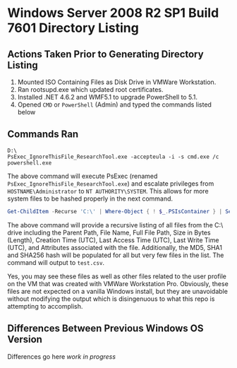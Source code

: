 # Windows Server 2008 R2 SP1 Build 7601 Directory Listing

## Actions Taken Prior to Generating Directory Listing

1. Mounted ISO Containing Files as Disk Drive in VMWare Workstation.
2. Ran rootsupd.exe which updated root certificates.
3. Installed .NET 4.6.2 and WMF5.1 to upgrade PowerShell to 5.1.
4. Opened `CMD` or `PowerShell` (Admin) and typed the commands listed below

## Commands Ran

```
D:\
PsExec_IgnoreThisFile_ResearchTool.exe -accepteula -i -s cmd.exe /c powershell.exe
```

The above command will execute PsExec (renamed `PsExec_IgnoreThisFile_ResearchTool.exe`) and escalate privileges from `HOSTNAME\Administrator` to `NT AUTHORITY\SYSTEM`. This allows for more system files to be hashed properly in the next command.

```PowerShell
Get-ChildItem -Recurse 'C:\' | Where-Object { ! $_.PSIsContainer } | Select-Object DirectoryName, Name, FullName, Length, @{ N = 'CreationTimeUtc'; E = { (Get-Date -Format 's' $_.CreationTimeUtc).Replace('T', ' ') } }, @{ N = 'LastAccessTimeUtc'; E = { (Get-Date -Format 's' $_.LastAccessTimeUtc).Replace('T', ' ') } }, @{ N = 'LastWriteTimeUtc'; E = { (Get-Date -Format 's' $_.LastWriteTimeUtc).Replace('T', ' ') } }, Attributes, @{ N = 'MD5'; E = { (Get-FileHash $_.FullName -Algorithm MD5).Hash } }, @{ N = 'SHA1'; E = { (Get-FileHash $_.FullName -Algorithm SHA1).Hash } }, @{ N = 'SHA256'; E = { (Get-FileHash $_.FullName -Algorithm SHA256).Hash } }, @{ N = 'Sddl'; E = { (Get-Acl $_.FullName).Sddl } } | Export-Csv C:\test.csv -NoTypeInformation; systeminfo > C:\SystemInfo_.txt
```

The above command will provide a recursive listing of all files from the C:\ drive including the Parent Path, File Name, Full File Path, Size in Bytes (Length), Creation Time (UTC), Last Access Time (UTC), Last Write Time (UTC), and Attributes associated with the file. Additionally, the MD5, SHA1 and SHA256 hash will be populated for all but very few files in the list. The command will output to `test.csv`. 

Yes, you may see these files as well as other files related to the user profile on the VM that was created with VMWare Workstation Pro. Obviously, these files are not expected on a vanilla Windows install, but they are unavoidable without modifying the output which is disingenuous to what this repo is attempting to accomplish.

## Differences Between Previous Windows OS Version

Differences go here *work in progress*
